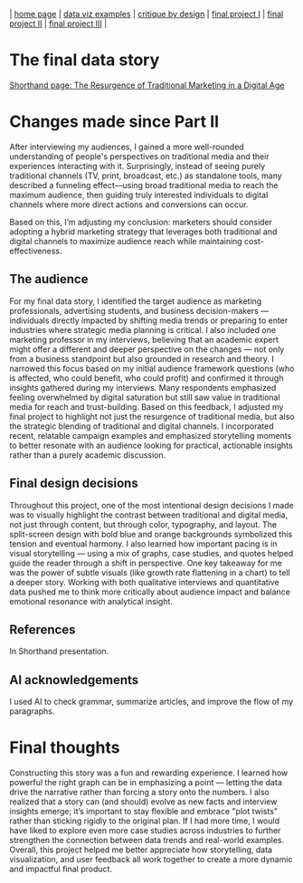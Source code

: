 | [home page](https://cmustudent.github.io/tswd-portfolio-templates/) | [data viz examples](dataviz-examples) | [critique by design](critique-by-design) | [final project I](final-project-part-one) | [final project II](final-project-part-two) | [final project III](final-project-part-three) |

# The final data story
[Shorthand page: The Resurgence of Traditional Marketing in a Digital Age
](https://carnegiemellon.shorthandstories.com/the-resurgence-of-traditional-marketing-in-a-digital-age/index.html)
# Changes made since Part II
After interviewing my audiences, I gained a more well-rounded understanding of people's perspectives on traditional media and their experiences interacting with it. Surprisingly, instead of seeing purely traditional channels (TV, print, broadcast, etc.) as standalone tools, many described a funneling effect—using broad traditional media to reach the maximum audience, then guiding truly interested individuals to digital channels where more direct actions and conversions can occur.

Based on this, I’m adjusting my conclusion: marketers should consider adopting a hybrid marketing strategy that leverages both traditional and digital channels to maximize audience reach while maintaining cost-effectiveness.

## The audience

For my final data story, I identified the target audience as marketing professionals, advertising students, and business decision-makers — individuals directly impacted by shifting media trends or preparing to enter industries where strategic media planning is critical. I also included one marketing professor in my interviews, believing that an academic expert might offer a different and deeper perspective on the changes — not only from a business standpoint but also grounded in research and theory. I narrowed this focus based on my initial audience framework questions (who is affected, who could benefit, who could profit) and confirmed it through insights gathered during my interviews. Many respondents emphasized feeling overwhelmed by digital saturation but still saw value in traditional media for reach and trust-building. Based on this feedback, I adjusted my final project to highlight not just the resurgence of traditional media, but also the strategic blending of traditional and digital channels. I incorporated recent, relatable campaign examples and emphasized storytelling moments to better resonate with an audience looking for practical, actionable insights rather than a purely academic discussion.

## Final design decisions

Throughout this project, one of the most intentional design decisions I made was to visually highlight the contrast between traditional and digital media, not just through content, but through color, typography, and layout. The split-screen design with bold blue and orange backgrounds symbolized this tension and eventual harmony. I also learned how important pacing is in visual storytelling — using a mix of graphs, case studies, and quotes helped guide the reader through a shift in perspective. One key takeaway for me was the power of subtle visuals (like growth rate flattening in a chart) to tell a deeper story. Working with both qualitative interviews and quantitative data pushed me to think more critically about audience impact and balance emotional resonance with analytical insight.

## References

In Shorthand presentation.

## AI acknowledgements

I used AI to check grammar, summarize articles, and improve the flow of my paragraphs.


# Final thoughts

Constructing this story was a fun and rewarding experience. I learned how powerful the right graph can be in emphasizing a point — letting the data drive the narrative rather than forcing a story onto the numbers. I also realized that a story can (and should) evolve as new facts and interview insights emerge; it’s important to stay flexible and embrace "plot twists" rather than sticking rigidly to the original plan. If I had more time, I would have liked to explore even more case studies across industries to further strengthen the connection between data trends and real-world examples. Overall, this project helped me better appreciate how storytelling, data visualization, and user feedback all work together to create a more dynamic and impactful final product.


